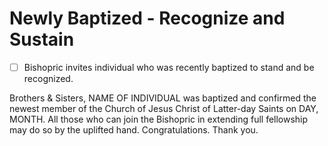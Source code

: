 # Newly Baptized - Recognize and Sustain
- [ ] Bishopric invites individual who was recently baptized to stand and be recognized.

Brothers & Sisters, 
NAME OF INDIVIDUAL was baptized and confirmed the newest member of the Church of Jesus Christ of Latter-day Saints on DAY, MONTH. 
All those who can join the Bishopric in extending full fellowship may do so by the uplifted hand. Congratulations. Thank you.

